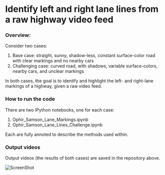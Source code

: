 # Identify left and right lane lines from a raw highway video feed

### Overview: 
Consider two cases: 

1. Base case: straight, sunny, shadow-less, constant surface-color road with clear markings and no nearby cars
2. Challenging case: curved road, with shadows, variable surface-colors, nearby cars, and unclear markings

In both cases, the goal is to identify and highlight the left- and right-lane markings of a highway, given a raw video feed. 

### How to run the code

There are two IPython notebooks, one for each case:

1. Ophir_Samson_Lane_Markings.ipynb 
2. Ophir_Samson_Lane_Lines_Challenge.ipynb

Each are fully annoted to describe the methods used within.

### Output videos

Output videos (the results of both cases) are saved in the repository above. 

![ScreenShot](https://raw.github.com/ophir11235813/Lane_lines/master/images/final_curved.jpg)
